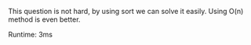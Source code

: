 This question is not hard, by using sort we can solve it easily. Using O(n) method is even better.

Runtime: 3ms
